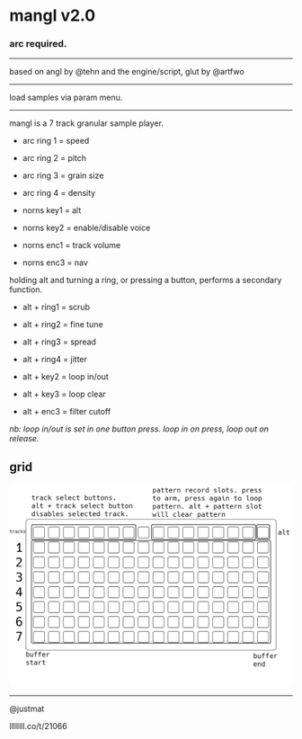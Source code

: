# mangl v2.0

### arc required.

---

based on angl
by @tehn and the
engine/script, glut by @artfwo

---

load samples via param menu.

---


mangl is a 7 track granular
sample player.

* arc ring 1 = speed
* arc ring 2 = pitch
* arc ring 3 = grain size
* arc ring 4 = density

* norns key1 = alt
* norns key2 = enable/disable
               voice
* norns enc1 = track volume
* norns enc3 = nav

holding alt and turning a ring,
or pressing a button,
performs a secondary
function.

* alt + ring1 = scrub
* alt + ring2 = fine tune
* alt + ring3 = spread
* alt + ring4 = jitter

* alt + key2 = loop in/out
* alt + key3 = loop clear

* alt + enc3 = filter cutoff

_nb: loop in/out is set in
one button press. loop in
on press, loop out on release._

## grid

![](assets/mangl.png)

---

@justmat

llllllll.co/t/21066
